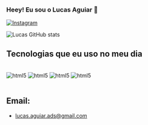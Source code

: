### Heey! Eu sou o Lucas Aguiar 👾

[![Instagram](https://img.shields.io/badge/LinkedIn-0077B5?style=for-the-badge&logo=linkedin&logoColor=white)](https://www.linkedin.com/in/lucas-aguiar-4a1524241/)

![Lucas GitHub stats](https://github-readme-stats.vercel.app/api?username=lucasaguiar&show_icons=true&theme=onedark)

## Tecnologias que eu uso no meu dia

<div style="display: inline_block"><br/>
  <img align=center alt="html5" src="https://img.shields.io/badge/HTML5-E34F26?style=for-the-badge&logo=html5&logoColor=white"></img>
  <img align=center alt="html5" src="https://img.shields.io/badge/CSS3-1572B6?style=for-the-badge&logo=css3&logoColor=white"></img>
  <img align=center alt="html5" src="https://img.shields.io/badge/JavaScript-F7DF1E?style=for-the-badge&logo=javascript&logoColor=black"></img>
  <img align=center alt="html5" src="https://img.shields.io/badge/Sass-CC6699?style=for-the-badge&logo=sass&logoColor=white"></img>
</div><br/>

## Email:

- lucas.aguiar.ads@gmail.com
